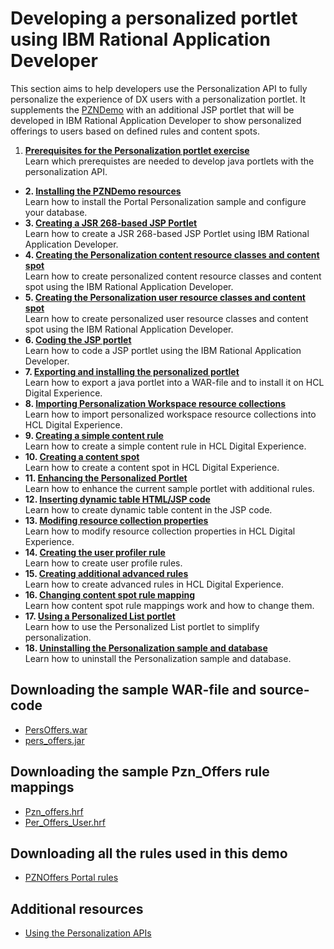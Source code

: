 # Developing a personalized portlet using IBM Rational Application Developer

This section aims to help developers use the Personalization API to fully personalize the experience of DX users with a personalization portlet.
It supplements the [PZNDemo](../demo/index.md) with an additional JSP portlet that will be developed in IBM Rational Application Developer to show personalized offerings to users based on defined rules and content spots.  

1. **[Prerequisites for the Personalization portlet exercise](./pzn_demoprereq.md)**  
Learn which prerequistes are needed to develop java portlets with the personalization API.  
- **2. [Installing the PZNDemo resources](./pzn_demoinstall.md)**  
Learn how to install the Portal Personalization sample and configure your database.  
- **3. [Creating a JSR 268-based JSP Portlet](./pzn_demo_create_jsp_rad.md)**  
Learn how to create a JSR 268-based JSP Portlet using IBM Rational Application Developer.  
- **4. [Creating the Personalization content resource classes and content spot](./pzn_demo_create_pzn_content_resources.md)**  
Learn how to create personalized content resource classes and content spot using the IBM Rational Application Developer.  
- **5. [Creating the Personalization user resource classes and content spot](./pzn_demo_create_pzn_user_resources.md)**  
Learn how to create personalized user resource classes and content spot using the IBM Rational Application Developer.  
- **6. [Coding the JSP portlet](./pzn_demo_finish_coding_portlet_jsp.md)**  
Learn how to code a JSP portlet using the IBM Rational Application Developer.  
- **7. [Exporting and installing the personalized portlet](./pzn_demo_export_war_install_portlet.md)**  
Learn how to export a java portlet into a WAR-file and to install it on HCL Digital Experience.  
- **8. [Importing Personalization Workspace resource collections](./pzn_demo_import_resource_collections.md)**  
Learn how to import personalized workspace resource collections into HCL Digital Experience.  
- **9. [Creating a simple content rule](./pzn_demo_create_simple_content_rule.md)**  
Learn how to create a simple content rule in HCL Digital Experience.  
- **10. [Creating a content spot](./pzn_demo_create_content_spot.md)**  
Learn how to create a content spot in HCL Digital Experience.  
- **11. [Enhancing the Personalized Portlet](./pzn_demo_enhance_personalized_portlet.md)**  
Learn how to enhance the current sample portlet with additional rules.  
- **12. [Inserting dynamic table HTML/JSP code](./pzn_demo_insert_dynamic_table_code.md)**  
Learn how to create dynamic table content in the JSP code.  
- **13. [Modifing resource collection properties](./pzn_demo_modify_resource_collection_properties.md)**  
Learn how to modify resource collection properties in HCL Digital Experience.  
- **14. [Creating the user profiler rule](./pzn_demo_create_additional_advanced_rules.md)**  
Learn how to create user profile rules.  
- **15. [Creating additional advanced rules](./pzn_demo_create_additional_advanced_rules.md)**  
Learn how to create advanced rules in HCL Digital Experience.
- **16. [Changing content spot rule mapping](./pzn_demo_change_content_spot_rule_mapping.md)**  
Learn how content spot rule mappings work and how to change them.  
- **17. [Using a Personalized List portlet](./pzn_demo_list_portlet.md)**  
Learn how to use the Personalized List portlet to simplify personalization.  
- **18. [Uninstalling the Personalization sample and database](./pzn_demouninstall.md)**  
Learn how to uninstall the Personalization sample and database.  

## Downloading the sample WAR-file and source-code

- [PersOffers.war](../download/PersOffers.war)  
- [pers_offers.jar](../download/pers_offers.jar)  

## Downloading the sample Pzn_Offers rule mappings

- [Pzn_offers.hrf](../download/Pzn_offers.hrf)  
- [Per_Offers_User.hrf](../download/Per_Offers_User.hrf)  

## Downloading all the rules used in this demo  

- [PZNOffers Portal rules](../download/Portal_rules_PznOffers.zip)  

## Additional resources

- [Using the Personalization APIs](../../pzn_programming_ref/using_apis/index.html?h=personalization+api)  
